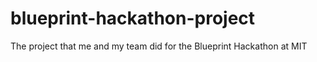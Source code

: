 # blueprint-hackathon-project
The project that me and my team did for the Blueprint Hackathon at MIT
